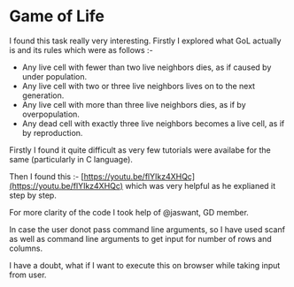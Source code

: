 # Game of Life
I found this task really very interesting. Firstly I explored what GoL actually is and its rules which were as follows :-

  + Any live cell with fewer than two live neighbors dies, as if caused by under population.
  + Any live cell with two or three live neighbors lives on to the next generation.
  + Any live cell with more than three live neighbors dies, as if by overpopulation.
  + Any dead cell with exactly three live neighbors becomes a live cell, as if by reproduction.

Firstly I found it quite difficult as very few tutorials were availabe for the same (particularly in C language).

Then I found this :- [https://youtu.be/flYIkz4XHQc](https://youtu.be/flYIkz4XHQc)
which was very helpful as he explianed it step by step.

For more clarity of the code I took help of @jaswant, GD member.

In case the user donot pass command line arguments, so I have used scanf as well as command line arguments to get input for number of rows and columns.

I have a doubt, what if I want to execute this on browser while taking input from user.
